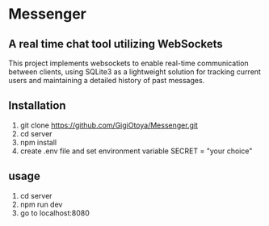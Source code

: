 # Messenger

## A real time chat tool utilizing WebSockets

This project implements websockets to enable real-time communication between clients, using SQLite3 as a lightweight solution for tracking current users and maintaining a detailed history of past messages.


## Installation
1. git clone https://github.com/GigiOtoya/Messenger.git
2. cd server
3. npm install
4. create .env file and set environment variable SECRET = "your choice"

## usage
1. cd server
2. npm run dev
3. go to localhost:8080